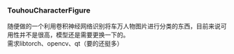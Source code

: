 ### TouhouCharacterFigure
随便做的一个利用卷积神经网络识别将车万人物图片进行分类的东西，目前来说可用性并不是很高，模型还是需要更换一下的。  
需求libtorch、opencv、qt（要的还挺多）
